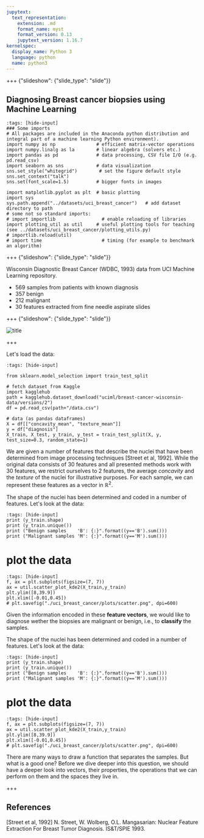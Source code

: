 ```yaml
---
jupytext:
  text_representation:
    extension: .md
    format_name: myst
    format_version: 0.13
    jupytext_version: 1.16.7
kernelspec:
  display_name: Python 3
  language: python
  name: python3
---
```


+++ {"slideshow": {"slide_type": "slide"}}

## Diagnosing Breast cancer biopsies using Machine Learning

```{code-cell} ipython3
:tags: [hide-input]
### Some imports
# All packages are included in the Anaconda python distribution and integral part of a machine learning Python environment).
import numpy as np               # efficient matrix-vector operations
import numpy.linalg as la        # linear algebra (solvers etc.)
import pandas as pd              # data processing, CSV file I/O (e.g. pd.read_csv)
import seaborn as sns            # data visualization  
sns.set_style("whitegrid")        # set the figure default style
sns.set_context("talk")
sns.set(font_scale=1.5)          # bigger fonts in images

import matplotlib.pyplot as plt  # basic plotting
import sys
sys.path.append("../datasets/uci_breast_cancer")   # add dataset directory to path
# some not so standard imports:
# import importlib                 # enable reloading of libraries
import plotting_util as util     # useful plotting tools for teaching (see ../datasets/uci_breast_cancer/plotting_utils.py)
# importlib.reload(util)
# import time                      # timing (for example to benchmark an algorithm)
```

+++ {"slideshow": {"slide_type": "slide"}}


Wisconsin Diagnostic Breast Cancer (WDBC, 1993) data from UCI Machine Learning repository.

- 569 samples from patients with known diagnosis
- 357 benign
- 212 malignant
- 30 features extracted from fine needle aspirate slides


+++ {"slideshow": {"slide_type": "slide"}}

![title](uci_breast_cancer/papers/breast_cancer_nuclei_12938_2011_Article_597_Fig3_HTML.jpg)

+++

Let's load the data:
```{code-cell} ipython3
:tags: [hide-input]

from sklearn.model_selection import train_test_split
  
# fetch dataset from Kaggle
import kagglehub
path = kagglehub.dataset_download("uciml/breast-cancer-wisconsin-data/versions/2")
df = pd.read_csv(path+"/data.csv")

# data (as pandas dataframes) 
X = df[["concavity_mean", "texture_mean"]]
y = df["diagnosis"]
X_train, X_test, y_train, y_test = train_test_split(X, y, test_size=0.3, random_state=1)
```

We are given a number of features that describe the nuclei that have been determined from image processing techniques [Street et al, 1992].
While the original data consists of 30 features and all presented methods work with 30 features, we restrict ourselves to 2 features, the average *concavity* and the *texture* of the nuclei for illustrative purposes. For each sample, we can represent these features as a vector in $\mathbb{R}^2$.

The shape of the nuclei has been determined and coded in a number of features.
Let's look at the data:

```{code-cell} ipython3
:tags: [hide-input]
print (y_train.shape)
print (y_train.unique())
print ("Benign samples    'B': {:}".format((y=='B').sum()))
print ("Malignant samples 'M': {:}".format((y=='M').sum()))
```

# plot the data

```{code-cell} ipython3
:tags: [hide-input]
f, ax = plt.subplots(figsize=(7, 7))
ax = util.scatter_plot_kde2(X_train,y_train)
plt.ylim([8,39.9])
plt.xlim([-0.01,0.45])
# plt.savefig("./uci_breast_cancer/plots/scatter.png", dpi=600)
```


Given the information encoded in these **feature vectors**, we would like to diagnose wether the biopsies are malignant or benign, i.e., to **classify** the samples. 


The shape of the nuclei has been determined and coded in a number of features.
Let's look at the data:

```{code-cell} ipython3
:tags: [hide-input]
print (y_train.shape)
print (y_train.unique())
print ("Benign samples    'B': {:}".format((y=='B').sum()))
print ("Malignant samples 'M': {:}".format((y=='M').sum()))
```

# plot the data

```{code-cell} ipython3
:tags: [hide-input]
f, ax = plt.subplots(figsize=(7, 7))
ax = util.scatter_plot_kde2(X_train,y_train)
plt.ylim([8,39.9])
plt.xlim([-0.01,0.45])
# plt.savefig("./uci_breast_cancer/plots/scatter.png", dpi=600)
```

There are many ways to draw a function that separates the samples. But what is a good one?
Before we dive deeper into this question, we should have a deeper look into vectors, their properties, the operations that we can perform on them and the spaces they live in.

+++

## References
[Street et al, 1992] N. Street, W. Wolberg, O.L. Mangasarian:  Nuclear Feature Extraction For Breast Tumor Diagnosis. IS&T/SPIE 1993.
